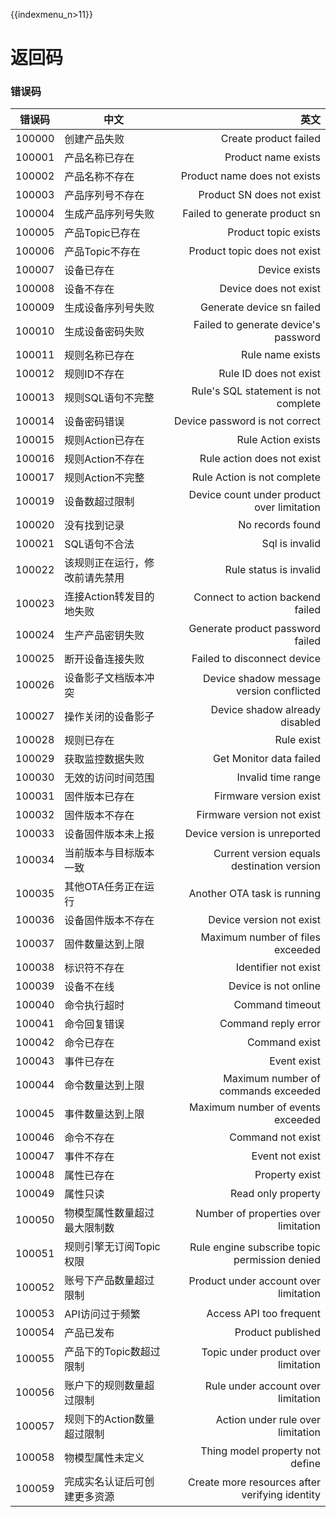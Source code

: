 {{indexmenu_n>11}}

# 返回码

### 错误码
| 错误码          | 中文                                                  | 英文                                                  |
| -------------- | ---------------------------------------------------- | ---------------------------------------------------: |
| 100000         | 创建产品失败                                           | Create product failed                                |
| 100001         | 产品名称已存在                                          | Product name exists                                  |
| 100002         | 产品名称不存在                                          | Product name does not exists                         |
| 100003         | 产品序列号不存在                                           | Product SN does not exist                              |
| 100004         | 生成产品序列号失败                                           | Failed to generate product sn                              |
| 100005         | 产品Topic已存在                                           | Product topic exists                              |
| 100006         | 产品Topic不存在                                           | Product topic does not exist                               |
| 100007         | 设备已存在                                           | Device exists                             |
| 100008         | 设备不存在                                       | Device does not exist                             |
| 100009         | 生成设备序列号失败                                           | Generate device sn failed                             |
| 100010         | 生成设备密码失败                                           | Failed to generate device's password                             |
| 100011         | 规则名称已存在                                           | Rule name exists                              |
| 100012         | 规则ID不存在                                           | Rule ID does not exist                         |
| 100013         | 规则SQL语句不完整                                           | Rule's SQL statement is not complete                             |
| 100014         | 设备密码错误                                           | Device password is not correct                               |
| 100015         | 规则Action已存在                                           | Rule Action exists                           |
| 100016         | 规则Action不存在                                           | Rule action does not exist                        |
| 100017         | 规则Action不完整                                           | Rule Action is not complete                        |
| 100019         | 设备数超过限制                                          | Device count under product over limitation          |
| 100020         | 没有找到记录                                           | No records found                               |
| 100021         | SQL语句不合法                                           | Sql is invalid                              |
| 100022         | 该规则正在运行，修改前请先禁用                                           |Rule status is invalid                   |
| 100023         | 连接Action转发目的地失败                                           |Connect to action backend failed               |
| 100024         | 生产产品密钥失败                                           |Generate product password failed              |
| 100025         | 断开设备连接失败                                           |Failed to disconnect device               |
| 100026         | 设备影子文档版本冲突                                           |Device shadow message version conflicted           |
| 100027         | 操作关闭的设备影子                                           |Device shadow already disabled               |
| 100028         | 规则已存在                                           |Rule exist               |
| 100029         | 获取监控数据失败                                           |Get Monitor data failed               |
| 100030         | 无效的访问时间范围                                           |Invalid time range              |
| 100031         | 固件版本已存在                                         |Firmware version exist              |
| 100032         | 固件版本不存在                                         |Firmware version not exist             |
| 100033         | 设备固件版本未上报                                      |Device version is unreported              |
| 100034         | 当前版本与目标版本一致                                  |Current version equals destination version           |
| 100035         | 其他OTA任务正在运行                                         |Another OTA task is running              |
| 100036         | 设备固件版本不存在                                         |Device version not exist             |
| 100037         | 固件数量达到上限                                         |Maximum number of files exceeded              |
| 100038         | 标识符不存在                                         |Identifier not exist              |
| 100039         | 设备不在线                                         |Device is not online              |
| 100040         | 命令执行超时                                         |Command timeout              |
| 100041         | 命令回复错误                                         |Command reply error              |
| 100042         | 命令已存在                                         |Command exist              |
| 100043         | 事件已存在                                         |Event exist             |
| 100044         | 命令数量达到上限                                         |Maximum number of commands exceeded             |
| 100045         | 事件数量达到上限                                         |Maximum number of events exceeded             |
| 100046         | 命令不存在                                         |Command not exist              |
| 100047         | 事件不存在                                         |Event not exist              |
| 100048         | 属性已存在                                         |Property exist              |
| 100049         | 属性只读                                         |Read only property              |
| 100050         | 物模型属性数量超过最大限制数                                         |Number of properties over limitation              |
| 100051         | 规则引擎无订阅Topic权限                                         |Rule engine subscribe topic permission denied              |
| 100052         | 账号下产品数量超过限制                                         |Product under account over limitation              |
| 100053         | API访问过于频繁                                         |Access API too frequent              |
| 100054         | 产品已发布                                         |Product published              |
| 100055         | 产品下的Topic数超过限制                                         |Topic under product over limitation             |
| 100056         | 账户下的规则数量超过限制                                         |Rule under account over limitation             |
| 100057         | 规则下的Action数量超过限制                                         |Action under rule over limitation             |
| 100058         | 物模型属性未定义                                         |Thing model property not define             |
| 100059         | 完成实名认证后可创建更多资源                                         |Create more resources after verifying identity             |
